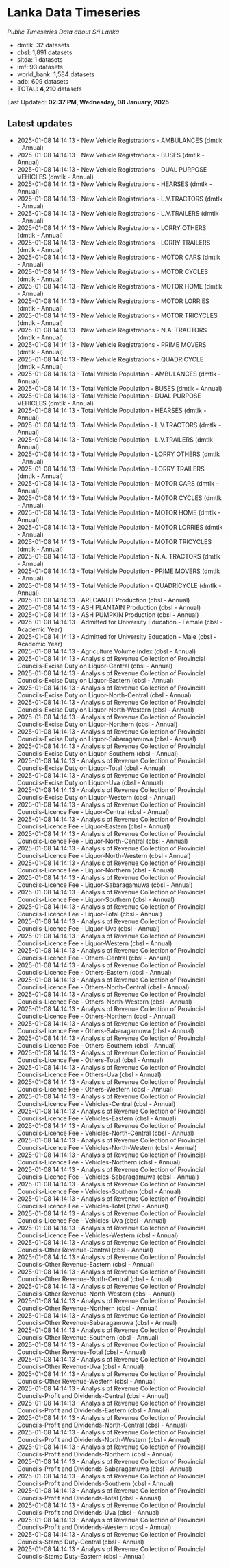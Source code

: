 # Lanka Data Timeseries
*Public Timeseries Data about Sri Lanka*

* dmtlk: 32 datasets
* cbsl: 1,891 datasets
* sltda: 1 datasets
* imf: 93 datasets
* world_bank: 1,584 datasets
* adb: 609 datasets
* TOTAL: **4,210** datasets

Last Updated: **02:37 PM, Wednesday, 08 January, 2025**

## Latest updates

* 2025-01-08 14:14:13 - New Vehicle Registrations - AMBULANCES (dmtlk - Annual)
* 2025-01-08 14:14:13 - New Vehicle Registrations - BUSES (dmtlk - Annual)
* 2025-01-08 14:14:13 - New Vehicle Registrations - DUAL PURPOSE VEHICLES (dmtlk - Annual)
* 2025-01-08 14:14:13 - New Vehicle Registrations - HEARSES (dmtlk - Annual)
* 2025-01-08 14:14:13 - New Vehicle Registrations - L.V.TRACTORS (dmtlk - Annual)
* 2025-01-08 14:14:13 - New Vehicle Registrations - L.V.TRAILERS (dmtlk - Annual)
* 2025-01-08 14:14:13 - New Vehicle Registrations - LORRY OTHERS (dmtlk - Annual)
* 2025-01-08 14:14:13 - New Vehicle Registrations - LORRY TRAILERS (dmtlk - Annual)
* 2025-01-08 14:14:13 - New Vehicle Registrations - MOTOR CARS (dmtlk - Annual)
* 2025-01-08 14:14:13 - New Vehicle Registrations - MOTOR CYCLES (dmtlk - Annual)
* 2025-01-08 14:14:13 - New Vehicle Registrations - MOTOR HOME (dmtlk - Annual)
* 2025-01-08 14:14:13 - New Vehicle Registrations - MOTOR LORRIES (dmtlk - Annual)
* 2025-01-08 14:14:13 - New Vehicle Registrations - MOTOR TRICYCLES (dmtlk - Annual)
* 2025-01-08 14:14:13 - New Vehicle Registrations - N.A. TRACTORS (dmtlk - Annual)
* 2025-01-08 14:14:13 - New Vehicle Registrations - PRIME MOVERS (dmtlk - Annual)
* 2025-01-08 14:14:13 - New Vehicle Registrations - QUADRICYCLE (dmtlk - Annual)
* 2025-01-08 14:14:13 - Total Vehicle Population - AMBULANCES (dmtlk - Annual)
* 2025-01-08 14:14:13 - Total Vehicle Population - BUSES (dmtlk - Annual)
* 2025-01-08 14:14:13 - Total Vehicle Population - DUAL PURPOSE VEHICLES (dmtlk - Annual)
* 2025-01-08 14:14:13 - Total Vehicle Population - HEARSES (dmtlk - Annual)
* 2025-01-08 14:14:13 - Total Vehicle Population - L.V.TRACTORS (dmtlk - Annual)
* 2025-01-08 14:14:13 - Total Vehicle Population - L.V.TRAILERS (dmtlk - Annual)
* 2025-01-08 14:14:13 - Total Vehicle Population - LORRY OTHERS (dmtlk - Annual)
* 2025-01-08 14:14:13 - Total Vehicle Population - LORRY TRAILERS (dmtlk - Annual)
* 2025-01-08 14:14:13 - Total Vehicle Population - MOTOR CARS (dmtlk - Annual)
* 2025-01-08 14:14:13 - Total Vehicle Population - MOTOR CYCLES (dmtlk - Annual)
* 2025-01-08 14:14:13 - Total Vehicle Population - MOTOR HOME (dmtlk - Annual)
* 2025-01-08 14:14:13 - Total Vehicle Population - MOTOR LORRIES (dmtlk - Annual)
* 2025-01-08 14:14:13 - Total Vehicle Population - MOTOR TRICYCLES (dmtlk - Annual)
* 2025-01-08 14:14:13 - Total Vehicle Population - N.A. TRACTORS (dmtlk - Annual)
* 2025-01-08 14:14:13 - Total Vehicle Population - PRIME MOVERS (dmtlk - Annual)
* 2025-01-08 14:14:13 - Total Vehicle Population - QUADRICYCLE (dmtlk - Annual)
* 2025-01-08 14:14:13 - ARECANUT Production (cbsl - Annual)
* 2025-01-08 14:14:13 - ASH PLANTAIN Production (cbsl - Annual)
* 2025-01-08 14:14:13 - ASH PUMPKIN Production (cbsl - Annual)
* 2025-01-08 14:14:13 - Admitted for University Education - Female (cbsl - Academic Year)
* 2025-01-08 14:14:13 - Admitted for University Education - Male (cbsl - Academic Year)
* 2025-01-08 14:14:13 - Agriculture Volume Index (cbsl - Annual)
* 2025-01-08 14:14:13 - Analysis of Revenue Collection of Provincial Councils-Excise Duty on Liquor-Central (cbsl - Annual)
* 2025-01-08 14:14:13 - Analysis of Revenue Collection of Provincial Councils-Excise Duty on Liquor-Eastern (cbsl - Annual)
* 2025-01-08 14:14:13 - Analysis of Revenue Collection of Provincial Councils-Excise Duty on Liquor-North-Central (cbsl - Annual)
* 2025-01-08 14:14:13 - Analysis of Revenue Collection of Provincial Councils-Excise Duty on Liquor-North-Western (cbsl - Annual)
* 2025-01-08 14:14:13 - Analysis of Revenue Collection of Provincial Councils-Excise Duty on Liquor-Northern (cbsl - Annual)
* 2025-01-08 14:14:13 - Analysis of Revenue Collection of Provincial Councils-Excise Duty on Liquor-Sabaragamuwa (cbsl - Annual)
* 2025-01-08 14:14:13 - Analysis of Revenue Collection of Provincial Councils-Excise Duty on Liquor-Southern (cbsl - Annual)
* 2025-01-08 14:14:13 - Analysis of Revenue Collection of Provincial Councils-Excise Duty on Liquor-Total (cbsl - Annual)
* 2025-01-08 14:14:13 - Analysis of Revenue Collection of Provincial Councils-Excise Duty on Liquor-Uva (cbsl - Annual)
* 2025-01-08 14:14:13 - Analysis of Revenue Collection of Provincial Councils-Excise Duty on Liquor-Western (cbsl - Annual)
* 2025-01-08 14:14:13 - Analysis of Revenue Collection of Provincial Councils-Licence Fee - Liquor-Central (cbsl - Annual)
* 2025-01-08 14:14:13 - Analysis of Revenue Collection of Provincial Councils-Licence Fee - Liquor-Eastern (cbsl - Annual)
* 2025-01-08 14:14:13 - Analysis of Revenue Collection of Provincial Councils-Licence Fee - Liquor-North-Central (cbsl - Annual)
* 2025-01-08 14:14:13 - Analysis of Revenue Collection of Provincial Councils-Licence Fee - Liquor-North-Western (cbsl - Annual)
* 2025-01-08 14:14:13 - Analysis of Revenue Collection of Provincial Councils-Licence Fee - Liquor-Northern (cbsl - Annual)
* 2025-01-08 14:14:13 - Analysis of Revenue Collection of Provincial Councils-Licence Fee - Liquor-Sabaragamuwa (cbsl - Annual)
* 2025-01-08 14:14:13 - Analysis of Revenue Collection of Provincial Councils-Licence Fee - Liquor-Southern (cbsl - Annual)
* 2025-01-08 14:14:13 - Analysis of Revenue Collection of Provincial Councils-Licence Fee - Liquor-Total (cbsl - Annual)
* 2025-01-08 14:14:13 - Analysis of Revenue Collection of Provincial Councils-Licence Fee - Liquor-Uva (cbsl - Annual)
* 2025-01-08 14:14:13 - Analysis of Revenue Collection of Provincial Councils-Licence Fee - Liquor-Western (cbsl - Annual)
* 2025-01-08 14:14:13 - Analysis of Revenue Collection of Provincial Councils-Licence Fee - Others-Central (cbsl - Annual)
* 2025-01-08 14:14:13 - Analysis of Revenue Collection of Provincial Councils-Licence Fee - Others-Eastern (cbsl - Annual)
* 2025-01-08 14:14:13 - Analysis of Revenue Collection of Provincial Councils-Licence Fee - Others-North-Central (cbsl - Annual)
* 2025-01-08 14:14:13 - Analysis of Revenue Collection of Provincial Councils-Licence Fee - Others-North-Western (cbsl - Annual)
* 2025-01-08 14:14:13 - Analysis of Revenue Collection of Provincial Councils-Licence Fee - Others-Northern (cbsl - Annual)
* 2025-01-08 14:14:13 - Analysis of Revenue Collection of Provincial Councils-Licence Fee - Others-Sabaragamuwa (cbsl - Annual)
* 2025-01-08 14:14:13 - Analysis of Revenue Collection of Provincial Councils-Licence Fee - Others-Southern (cbsl - Annual)
* 2025-01-08 14:14:13 - Analysis of Revenue Collection of Provincial Councils-Licence Fee - Others-Total (cbsl - Annual)
* 2025-01-08 14:14:13 - Analysis of Revenue Collection of Provincial Councils-Licence Fee - Others-Uva (cbsl - Annual)
* 2025-01-08 14:14:13 - Analysis of Revenue Collection of Provincial Councils-Licence Fee - Others-Western (cbsl - Annual)
* 2025-01-08 14:14:13 - Analysis of Revenue Collection of Provincial Councils-Licence Fee - Vehicles-Central (cbsl - Annual)
* 2025-01-08 14:14:13 - Analysis of Revenue Collection of Provincial Councils-Licence Fee - Vehicles-Eastern (cbsl - Annual)
* 2025-01-08 14:14:13 - Analysis of Revenue Collection of Provincial Councils-Licence Fee - Vehicles-North-Central (cbsl - Annual)
* 2025-01-08 14:14:13 - Analysis of Revenue Collection of Provincial Councils-Licence Fee - Vehicles-North-Western (cbsl - Annual)
* 2025-01-08 14:14:13 - Analysis of Revenue Collection of Provincial Councils-Licence Fee - Vehicles-Northern (cbsl - Annual)
* 2025-01-08 14:14:13 - Analysis of Revenue Collection of Provincial Councils-Licence Fee - Vehicles-Sabaragamuwa (cbsl - Annual)
* 2025-01-08 14:14:13 - Analysis of Revenue Collection of Provincial Councils-Licence Fee - Vehicles-Southern (cbsl - Annual)
* 2025-01-08 14:14:13 - Analysis of Revenue Collection of Provincial Councils-Licence Fee - Vehicles-Total (cbsl - Annual)
* 2025-01-08 14:14:13 - Analysis of Revenue Collection of Provincial Councils-Licence Fee - Vehicles-Uva (cbsl - Annual)
* 2025-01-08 14:14:13 - Analysis of Revenue Collection of Provincial Councils-Licence Fee - Vehicles-Western (cbsl - Annual)
* 2025-01-08 14:14:13 - Analysis of Revenue Collection of Provincial Councils-Other Revenue-Central (cbsl - Annual)
* 2025-01-08 14:14:13 - Analysis of Revenue Collection of Provincial Councils-Other Revenue-Eastern (cbsl - Annual)
* 2025-01-08 14:14:13 - Analysis of Revenue Collection of Provincial Councils-Other Revenue-North-Central (cbsl - Annual)
* 2025-01-08 14:14:13 - Analysis of Revenue Collection of Provincial Councils-Other Revenue-North-Western (cbsl - Annual)
* 2025-01-08 14:14:13 - Analysis of Revenue Collection of Provincial Councils-Other Revenue-Northern (cbsl - Annual)
* 2025-01-08 14:14:13 - Analysis of Revenue Collection of Provincial Councils-Other Revenue-Sabaragamuwa (cbsl - Annual)
* 2025-01-08 14:14:13 - Analysis of Revenue Collection of Provincial Councils-Other Revenue-Southern (cbsl - Annual)
* 2025-01-08 14:14:13 - Analysis of Revenue Collection of Provincial Councils-Other Revenue-Total (cbsl - Annual)
* 2025-01-08 14:14:13 - Analysis of Revenue Collection of Provincial Councils-Other Revenue-Uva (cbsl - Annual)
* 2025-01-08 14:14:13 - Analysis of Revenue Collection of Provincial Councils-Other Revenue-Western (cbsl - Annual)
* 2025-01-08 14:14:13 - Analysis of Revenue Collection of Provincial Councils-Profit and Dividends-Central (cbsl - Annual)
* 2025-01-08 14:14:13 - Analysis of Revenue Collection of Provincial Councils-Profit and Dividends-Eastern (cbsl - Annual)
* 2025-01-08 14:14:13 - Analysis of Revenue Collection of Provincial Councils-Profit and Dividends-North-Central (cbsl - Annual)
* 2025-01-08 14:14:13 - Analysis of Revenue Collection of Provincial Councils-Profit and Dividends-North-Western (cbsl - Annual)
* 2025-01-08 14:14:13 - Analysis of Revenue Collection of Provincial Councils-Profit and Dividends-Northern (cbsl - Annual)
* 2025-01-08 14:14:13 - Analysis of Revenue Collection of Provincial Councils-Profit and Dividends-Sabaragamuwa (cbsl - Annual)
* 2025-01-08 14:14:13 - Analysis of Revenue Collection of Provincial Councils-Profit and Dividends-Southern (cbsl - Annual)
* 2025-01-08 14:14:13 - Analysis of Revenue Collection of Provincial Councils-Profit and Dividends-Total (cbsl - Annual)
* 2025-01-08 14:14:13 - Analysis of Revenue Collection of Provincial Councils-Profit and Dividends-Uva (cbsl - Annual)
* 2025-01-08 14:14:13 - Analysis of Revenue Collection of Provincial Councils-Profit and Dividends-Western (cbsl - Annual)
* 2025-01-08 14:14:13 - Analysis of Revenue Collection of Provincial Councils-Stamp Duty-Central (cbsl - Annual)
* 2025-01-08 14:14:13 - Analysis of Revenue Collection of Provincial Councils-Stamp Duty-Eastern (cbsl - Annual)